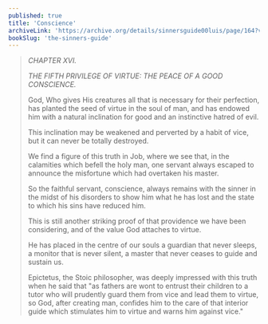 ```yaml
---
published: true
title: 'Conscience'
archiveLink: 'https://archive.org/details/sinnersguide00luis/page/164?view=theater'
bookSlug: 'the-sinners-guide'
---
```


> *CHAPTER XVI.*
> 
> *THE FIFTH PRIVILEGE OF VIRTUE: THE PEACE OF A GOOD CONSCIENCE.*
> 
> God, Who gives His creatures all that is necessary for their perfection, has planted the seed of virtue in the soul of man, and has endowed him with a natural inclination for good and an instinctive hatred of evil.
> 
> This inclination may be weakened and perverted by a habit of vice, but it can never be totally destroyed.
> 
> We find a figure of this truth in Job, where we see that, in the calamities which befell the holy man, one servant always escaped to announce the misfortune which had overtaken his master.
> 
> So the faithful servant, conscience, always remains with the sinner in the midst of his disorders to show him what he has lost and the state to which his sins have reduced him.
> 
> This is still another striking proof of that providence we have been considering, and of the value God attaches to virtue.
> 
> He has placed in the centre of our souls a guardian that never sleeps, a monitor that is never silent, a master that never ceases to guide and sustain us.
> 
> Epictetus, the Stoic philosopher, was deeply impressed with this truth when he said that "as fathers are wont to entrust their children to a tutor who will prudently guard them from vice and lead them to virtue, so God, after creating man, confides him to the care of that interior guide which stimulates him to virtue and warns him against vice."
> 